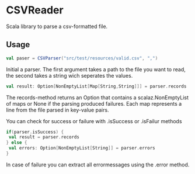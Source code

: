 CSVReader
=========
Scala library to parse a csv-formatted file.

Usage
-----
```scala
val paser = CSVParser("src/test/resources/valid.csv", ",")
```
Initial a parser. The first argument takes a path to the file you want to read, the second takes a string wich seperates the values.

```scala
val result: Option[NonEmptyList[Map[String,String]]] = parser.records
```
The records-method returns an Option that contains a scalaz.NonEmptyList of maps or None if the parsing produced failures.
Each map represents a line from the file parsed in key-value pairs.  

You can check for success or failure with .isSuccess or .isFailur methods

```scala
if(parser.isSuccess) {
 val result = parser.records
} else {
 val errors: Option[NonEmptyList[String]] = parser.errors
}
```

In case of failure you can extract all errormessages using the .error method.
